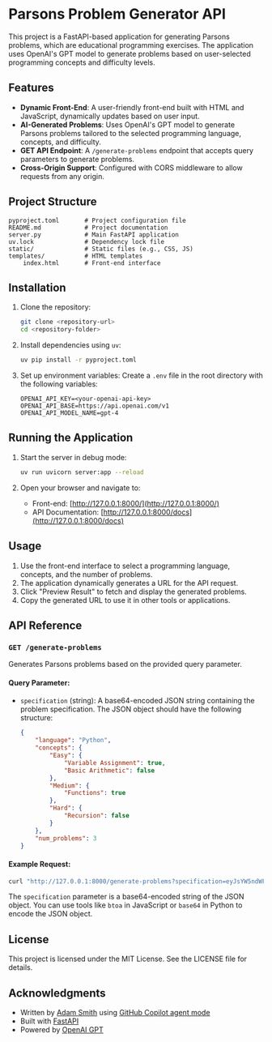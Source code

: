 # Parsons Problem Generator API

This project is a FastAPI-based application for generating Parsons problems, which are educational programming exercises. The application uses OpenAI's GPT model to generate problems based on user-selected programming concepts and difficulty levels.

## Features

- **Dynamic Front-End**: A user-friendly front-end built with HTML and JavaScript, dynamically updates based on user input.
- **AI-Generated Problems**: Uses OpenAI's GPT model to generate Parsons problems tailored to the selected programming language, concepts, and difficulty.
- **GET API Endpoint**: A `/generate-problems` endpoint that accepts query parameters to generate problems.
- **Cross-Origin Support**: Configured with CORS middleware to allow requests from any origin.

## Project Structure

```
pyproject.toml       # Project configuration file
README.md            # Project documentation
server.py            # Main FastAPI application
uv.lock              # Dependency lock file
static/              # Static files (e.g., CSS, JS)
templates/           # HTML templates
    index.html       # Front-end interface
```

## Installation

1. Clone the repository:
   ```bash
   git clone <repository-url>
   cd <repository-folder>
   ```

2. Install dependencies using `uv`:
   ```bash
   uv pip install -r pyproject.toml
   ```

3. Set up environment variables:
   Create a `.env` file in the root directory with the following variables:
   ```env
   OPENAI_API_KEY=<your-openai-api-key>
   OPENAI_API_BASE=https://api.openai.com/v1
   OPENAI_API_MODEL_NAME=gpt-4
   ```

## Running the Application

1. Start the server in debug mode:
   ```bash
   uv run uvicorn server:app --reload
   ```

2. Open your browser and navigate to:
   - Front-end: [http://127.0.0.1:8000/](http://127.0.0.1:8000/)
   - API Documentation: [http://127.0.0.1:8000/docs](http://127.0.0.1:8000/docs)

## Usage

1. Use the front-end interface to select a programming language, concepts, and the number of problems.
2. The application dynamically generates a URL for the API request.
3. Click "Preview Result" to fetch and display the generated problems.
4. Copy the generated URL to use it in other tools or applications.

## API Reference

### `GET /generate-problems`

Generates Parsons problems based on the provided query parameter.

#### Query Parameter:
- `specification` (string): A base64-encoded JSON string containing the problem specification. The JSON object should have the following structure:
  ```json
  {
      "language": "Python",
      "concepts": {
          "Easy": {
              "Variable Assignment": true,
              "Basic Arithmetic": false
          },
          "Medium": {
              "Functions": true
          },
          "Hard": {
              "Recursion": false
          }
      },
      "num_problems": 3
  }
  ```

#### Example Request:
```bash
curl "http://127.0.0.1:8000/generate-problems?specification=eyJsYW5ndWFnZSI6ICJQeXRob24iLCAiY29uY2VwdHMiOiB7IkVhc3kiOiB7IlZhcmlhYmxlIEFzc2lnbm1lbnQiOiB0cnVlLCAiQmFzaWMgQXJpdGhtZXRpYyI6IGZhbHNlfSwgIk1lZGl1bSI6IHsiRnVuY3Rpb25zIjogdHJ1ZX0sICJIYXJkIjogeyJSZWN1cnNpb24iOiBmYWxzZX19LCAibnVtX3Byb2JsZW1zIjogM30="
```

The `specification` parameter is a base64-encoded string of the JSON object. You can use tools like `btoa` in JavaScript or `base64` in Python to encode the JSON object.

## License

This project is licensed under the MIT License. See the LICENSE file for details.

## Acknowledgments

- Written by [Adam Smith](https://adamsmith.as) using [GitHub Copilot agent mode](https://code.visualstudio.com/blogs/2025/02/24/introducing-copilot-agent-mode)
- Built with [FastAPI](https://fastapi.tiangolo.com/)
- Powered by [OpenAI GPT](https://openai.com/)